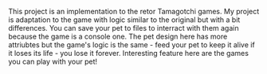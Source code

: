This project is an implementation to the retor Tamagotchi games. My project is adaptation to the game with logic similar to the original but with a bit differences. You can save your pet to files to interract with them again because the game is a console one. The pet design here has more attriubtes but the game's logic is the same - feed your pet to keep it alive if it loses its life - you lose it forever. Interesting feature here are the games you can play with your pet!
